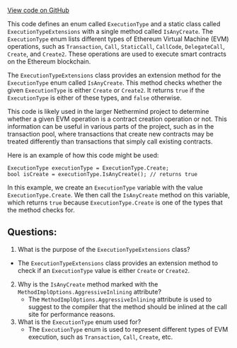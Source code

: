 [View code on GitHub](https://github.com/nethermindeth/nethermind/Nethermind.Evm/ExecutionType.cs)

This code defines an enum called `ExecutionType` and a static class called `ExecutionTypeExtensions` with a single method called `IsAnyCreate`. The `ExecutionType` enum lists different types of Ethereum Virtual Machine (EVM) operations, such as `Transaction`, `Call`, `StaticCall`, `CallCode`, `DelegateCall`, `Create`, and `Create2`. These operations are used to execute smart contracts on the Ethereum blockchain.

The `ExecutionTypeExtensions` class provides an extension method for the `ExecutionType` enum called `IsAnyCreate`. This method checks whether the given `ExecutionType` is either `Create` or `Create2`. It returns `true` if the `ExecutionType` is either of these types, and `false` otherwise.

This code is likely used in the larger Nethermind project to determine whether a given EVM operation is a contract creation operation or not. This information can be useful in various parts of the project, such as in the transaction pool, where transactions that create new contracts may be treated differently than transactions that simply call existing contracts.

Here is an example of how this code might be used:

```
ExecutionType executionType = ExecutionType.Create;
bool isCreate = executionType.IsAnyCreate(); // returns true
```

In this example, we create an `ExecutionType` variable with the value `ExecutionType.Create`. We then call the `IsAnyCreate` method on this variable, which returns `true` because `ExecutionType.Create` is one of the types that the method checks for.
## Questions: 
 1. What is the purpose of the `ExecutionTypeExtensions` class?
   - The `ExecutionTypeExtensions` class provides an extension method to check if an `ExecutionType` value is either `Create` or `Create2`.
2. Why is the `IsAnyCreate` method marked with the `MethodImplOptions.AggressiveInlining` attribute?
   - The `MethodImplOptions.AggressiveInlining` attribute is used to suggest to the compiler that the method should be inlined at the call site for performance reasons.
3. What is the `ExecutionType` enum used for?
   - The `ExecutionType` enum is used to represent different types of EVM execution, such as `Transaction`, `Call`, `Create`, etc.